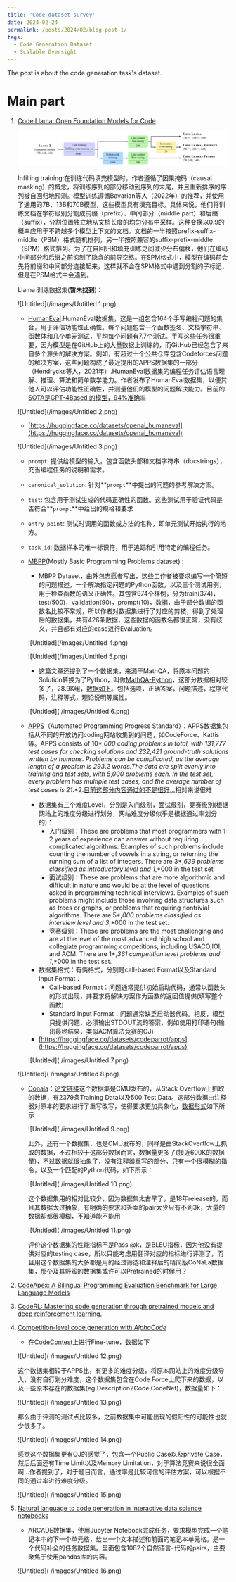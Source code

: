 ```yaml
---
title: 'Code dataset survey'
date: 2024-02-24
permalink: /posts/2024/02/blog-post-1/
tags:
  - Code Generation Dataset
  - Scalable Oversight
---
```



The post is about the code generation task's dataset.

Main part
======

1. [Code Llama: Open Foundation Models for Code](https://arxiv.org/pdf/2308.12950.pdf)
    
    ![Untitled](/images/Untitled.png)
    
    Infilling training:在训练代码填充模型时，作者遵循了因果掩码（causal masking）的概念，将训练序列的部分移动到序列的末尾，并且重新排序的序列被自回归地预测。模型训练遵循Bavarian等人（2022年）的推荐，并使用了通用的7B、13B和70B模型，这些模型具有填充目标。具体来说，他们将训练文档在字符级别分割成前缀（prefix）、中间部分（middle part）和后缀（suffix），分割位置独立地从文档长度的均匀分布中采样。这种变换以0.9的概率应用于不跨越多个模型上下文的文档。文档的一半按照prefix-suffix-middle（PSM）格式随机排列，另一半按照兼容的suffix-prefix-middle（SPM）格式排列。为了在自回归和填充训练之间减少分布偏移，他们在编码中间部分和后缀之前抑制了隐含的前导空格。在SPM格式中，模型在编码前会先将前缀和中间部分连接起来，这样就不会在SPM格式中遇到分割的子标记，但是在PSM格式中会遇到。
    
    Llama 训练数据集(**暂未找到**)：
    
    ![Untitled](/images/Untitled 1.png)
    
    - [HumanEval](https://arxiv.org/pdf/2107.03374.pdf):HumanEval数据集，这是一组包含164个手写编程问题的集合，用于评估功能性正确性。每个问题包含一个函数签名、文档字符串、函数体和几个单元测试，平均每个问题有7.7个测试。手写这些任务很重要，因为模型是在GitHub上的大量数据上训练的，而GitHub已经包含了来自多个源头的解决方案。例如，有超过十个公共仓库包含Codeforces问题的解决方案，这些问题构成了最近提出的APPS数据集的一部分（Hendrycks等人，2021年）.HumanEval数据集的编程任务评估语言理解、推理、算法和简单数学能力。作者发布了HumanEval数据集，以便其他人可以评估功能性正确性，并测量他们的模型的问题解决能力。目前的[SOTA是GPT-4Based 的模型，94%准确率](https://paperswithcode.com/sota/code-generation-on-humaneval)
    
    ![Untitled](/images/Untitled 2.png)
    
    - [https://huggingface.co/datasets/openai_humaneval](https://huggingface.co/datasets/openai_humaneval)
    
    ![Untitled](/images/Untitled 3.png)
    
    - `prompt`: 提供给模型的输入，包含函数头部和文档字符串（docstrings），充当编程任务的说明和需求。
    - `canonical_solution`:  针对**`prompt`**中提出的问题的参考解决方案。
    - `test`: 包含用于测试生成的代码正确性的函数。这些测试用于验证代码是否符合**`prompt`**中给出的规格和要求
    - `entry_point`:  测试时调用的函数或方法的名称，即单元测试开始执行的地方。
    - `task_id`: 数据样本的唯一标识符，用于追踪和引用特定的编程任务。
    - [MBPP](https://arxiv.org/pdf/2108.07732.pdf)(Mostly Basic Programming Problems dataset) :
        - MBPP Dataset，由外包志愿者写出，这些工作者被要求编写一个简短的问题描述，一个解决指定问题的Python函数，以及三个测试用例，用于检查函数的语义正确性。其包含974个样例，分为train(374)，test(500)，validation(90)，prompt(10)，[数据](https://huggingface.co/datasets/mbpp/viewer/full)，由于部分数据的函数名比较不常规，所以作者对数据集进行了对应的剪枝，得到了处理后的数据集，共有426条数据，这些数据的函数名都很正常，没有歧义，并且都有对应的case进行Evaluation。
        
        ![Untitled](/images/Untitled 4.png)
        
        ![Untitled](/images/Untitled 5.png)
        
        - 这篇文章还提到了一个数据集，来源于MathQA，将原本问题的Solution转换为了Python，叫做[MathQA-Python](https://huggingface.co/datasets/euclaise/mathqa_programs?row=26)，这部分数据相对较多了，28.9K组，[数据如下](https://huggingface.co/datasets/euclaise/mathqa_programs/viewer/default/train?p=3)。包括选项，正确答案，问题描述，程序代码，注释等式，理论说明等属性。
        
        ![Untitled]( /images/Untitled 6.png)
        
    - [APPS](https://arxiv.org/pdf/2105.09938.pdf)（Automated Programming Progress Standard）：APPS数据集包括从不同的开放访问coding网站收集到的问题，如CodeForce、Kattis等。APPS consists of 10*,*000 coding problems in total, with 131*,*777 test cases for checking solutions and 232*,*421 ground-truth solutions written by humans. Problems can be complicated, as the average length of a problem is 293*.*2 words.The data are split evenly into training and test sets, with 5*,*000 problems each. In the test set, every problem has multiple test cases, and the average number of test cases is 21*.*2.[目前这部分内容通过的不是很好...](https://paperswithcode.com/sota/code-generation-on-apps)相对来说很难
        - 数据集有三个难度Level，分别是入门级别，面试级别，竞赛级别(根据网站上的难度分级进行划分，网站难度分级似乎是根据通过率划分的)：
            - 入门级别：These are problems that most programmers with 1-2 years of experience can answer without requiring complicated algorithms. Examples of such problems include counting the number of vowels in a string, or returning the running sum of a list of integers. There are 3*,*639 problems classified as introductory level and 1*,*000 in the test set
            - 面试级别：These are problems that are more algorithmic and difficult in nature and would be at the level of questions asked in programming technical interviews. Examples of such problems might include those involving data structures such as trees or graphs, or problems that requiring nontrivial algorithms. There are 5*,*000 problems classified as interview level and 3*,*000 in the test set.
            - 竞赛级别：These are problems are the most challenging and are at the level of the most advanced high school and collegiate programming competitions, including USACO,IOI, and ACM. There are 1*,*361 competition level problems and 1*,*000 in the test set.
        - 数据集格式：有俩格式，分别是call-based Format以及Standard Input Format：
            - Call-based Format：问题通常提供初始启动代码，通常以函数头的形式出现，并要求将解决方案作为函数的返回值提供(填写整个函数)
            - Standard Input Format：问题通常缺乏启动器代码。相反，模型只提供问题，必须输出STDOUT流的答案，例如使用打印语句(输出最终结果，类似ACM算法竞赛的OJ)
        - [https://huggingface.co/datasets/codeparrot/apps](https://huggingface.co/datasets/codeparrot/apps)
        
        ![Untitled]( /images/Untitled 7.png)
        
    
    ![Untitled]( /images/Untitled 8.png)
    
    - [Conala](https://conala-corpus.github.io/)：[论文链接](https://arxiv.org/pdf/1805.08949.pdf)这个数据集是CMU发布的，从Stack Overflow上抓取的数据，有2379条Training Data以及500 Test Data。这部分数据由注释器对原本的要求进行了重写改写，使得要求更加具象化，[数据形式](https://huggingface.co/datasets/neulab/conala/viewer/curated)如下所示
        
        ![Untitled]( /images/Untitled 9.png)
        
        此外，还有一个数据集，也是CMU发布的，同样是由StackOverflow上抓取的数据，不过相较于这部分数据而言，数据量更多了(接近600K的数据量)，不过[数据就很抽象了](https://huggingface.co/datasets/neulab/conala/viewer/mined)，没有注释器重写的部分，只有一个很模糊的指令，以及一个匹配的Python代码，如下所示：
        
        ![Untitled]( /images/Untitled 10.png)
        
        这个数据集用的相对比较少，因为数据集太古早了，是18年release的，而且其数据太过抽象，有明确的要求和答案的pair太少只有不到3k，大量的数据却都很模糊，不知道能不能用
        
        ![Untitled]( /images/Untitled 11.png)
        
        评价这个数据集的性能指标不是Pass @k，是BLEU指标，因为他没有提供对应的testing case，所以只能考虑用翻译对应的指标进行评测了，而且用这个数据集的大多都是用的经过筛选和注释后的精简版CoNaLa数据集，那个及其野蛮的数据集或许可以Pretrained的时候用？
        

1. [CodeApex: A Bilingual Programming Evaluation Benchmark for Large Language Models](https://arxiv.org/pdf/2309.01940.pdf)

1. [CodeRL: Mastering code generation through pretrained models and deep reinforcement learning.](https://arxiv.org/pdf/2207.01780.pdf)

1. [Competition-level code generation with *AlphaCode*](https://arxiv.org/pdf/2203.07814.pdf)
    - 在[CodeContest](https://github.com/google-deepmind/code_contests)上进行Fine-tune，[数据](https://huggingface.co/datasets/deepmind/code_contests)如下
    
    ![Untitled]( /images/Untitled 12.png)
    
    这个数据集相较于APPS比，有更多的难度分级，将原本网站上的难度分级导入，没有自行划分难度，这个数据集包含在Code Force上爬下来的数据，以及一些原本存在的数据集(eg.Description2Code,CodeNet)，数据量如下：
    
    ![Untitled]( /images/Untitled 13.png)
    
    那么由于评测的测试点比较多，之前数据集中可能出现的假阳性的可能性也就少很多了。
    
    ![Untitled]( /images/Untitled 14.png)
    
    感觉这个数据集更有OJ的感觉了，包含一个Public Case以及private Case，然后后面还有Time Limit以及Memory Limitation，对于算法竞赛来说很全面啊…作者提到了，对于题目而言，通过率是比较可信的评估方案，可以根据不同的通过率进行难度分级。
    
    ![Untitled]( /images/Untitled 15.png)
    

1. [Natural language to code generation in interactive data science notebooks](https://arxiv.org/pdf/2212.09248.pdf)
    - ARCADE数据集，使用Jupyter Notebook完成任务，要求模型完成一个笔记本中的下一个单元格，给出一个文本描述和前面的笔记本单元格。是一个代码补全的任务数据集。里面包含1082个自然语言-代码的pairs，主要聚焦于使用pandas库的内容。
    
    ![Untitled]( /images/Untitled 16.png)